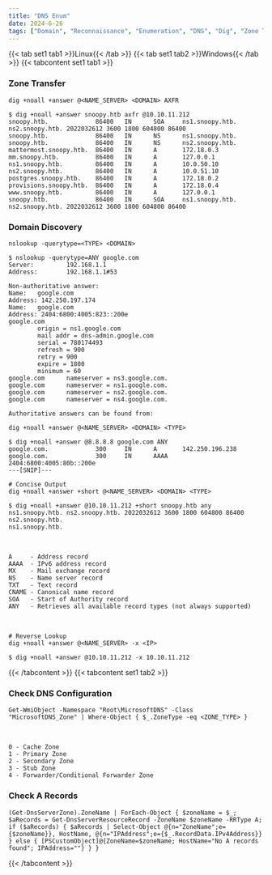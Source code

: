 ```yaml
---
title: "DNS Enum"
date: 2024-6-26
tags: ["Domain", "Reconnaissance", "Enumeration", "DNS", "Dig", "Zone Transfer"]
---
```


{{< tab set1 tab1 >}}Linux{{< /tab >}}
{{< tab set1 tab2 >}}Windows{{< /tab >}}
{{< tabcontent set1 tab1 >}}

### Zone Transfer

```console
dig +noall +answer @<NAME_SERVER> <DOMAIN> AXFR 
```

```console {class="sample-code"}
$ dig +noall +answer snoopy.htb axfr @10.10.11.212
snoopy.htb.             86400   IN      SOA     ns1.snoopy.htb. ns2.snoopy.htb. 2022032612 3600 1800 604800 86400
snoopy.htb.             86400   IN      NS      ns1.snoopy.htb.
snoopy.htb.             86400   IN      NS      ns2.snoopy.htb.
mattermost.snoopy.htb.  86400   IN      A       172.18.0.3
mm.snoopy.htb.          86400   IN      A       127.0.0.1
ns1.snoopy.htb.         86400   IN      A       10.0.50.10
ns2.snoopy.htb.         86400   IN      A       10.0.51.10
postgres.snoopy.htb.    86400   IN      A       172.18.0.2
provisions.snoopy.htb.  86400   IN      A       172.18.0.4
www.snoopy.htb.         86400   IN      A       127.0.0.1
snoopy.htb.             86400   IN      SOA     ns1.snoopy.htb. ns2.snoopy.htb. 2022032612 3600 1800 604800 86400
```

### Domain Discovery

```console
nslookup -querytype=<TYPE> <DOMAIN>
```

```console {class="sample-code"}
$ nslookup -querytype=ANY google.com
Server:         192.168.1.1
Address:        192.168.1.1#53

Non-authoritative answer:
Name:   google.com
Address: 142.250.197.174
Name:   google.com
Address: 2404:6800:4005:823::200e
google.com
        origin = ns1.google.com
        mail addr = dns-admin.google.com
        serial = 780174493
        refresh = 900
        retry = 900
        expire = 1800
        minimum = 60
google.com      nameserver = ns3.google.com.
google.com      nameserver = ns1.google.com.
google.com      nameserver = ns2.google.com.
google.com      nameserver = ns4.google.com.

Authoritative answers can be found from:
```

```console
dig +noall +answer @<NAME_SERVER> <DOMAIN> <TYPE>
```

```console {class="sample-code"}
$ dig +noall +answer @8.8.8.8 google.com ANY
google.com.             300     IN      A       142.250.196.238
google.com.             300     IN      AAAA    2404:6800:4005:80b::200e
---[SNIP]---
```

```console
# Concise Output
dig +noall +answer +short @<NAME_SERVER> <DOMAIN> <TYPE>
```

```console {class="sample-code"}
$ dig +noall +answer @10.10.11.212 +short snoopy.htb any
ns1.snoopy.htb. ns2.snoopy.htb. 2022032612 3600 1800 604800 86400
ns2.snoopy.htb.
ns1.snoopy.htb.
```

<br>

```
A     - Address record
AAAA  - IPv6 address record
MX    - Mail exchange record
NS    - Name server record
TXT   - Text record
CNAME - Canonical name record
SOA   - Start of Authority record
ANY   - Retrieves all available record types (not always supported)
```

<br>

```console
# Reverse Lookup
dig +noall +answer @<NAME_SERVER> -x <IP>
```

```console {class="sample-code"}
$ dig +noall +answer @10.10.11.212 -x 10.10.11.212
```

{{< /tabcontent >}}
{{< tabcontent set1 tab2 >}}

### Check DNS Configuration

```console
Get-WmiObject -Namespace "Root\MicrosoftDNS" -Class "MicrosoftDNS_Zone" | Where-Object { $_.ZoneType -eq <ZONE_TYPE> }
```

<br>

```console
0 - Cache Zone
1 - Primary Zone
2 - Secondary Zone
3 - Stub Zone
4 - Forwarder/Conditional Forwarder Zone
```

### Check A Records

```console
(Get-DnsServerZone).ZoneName | ForEach-Object { $zoneName = $_; $aRecords = Get-DnsServerResourceRecord -ZoneName $zoneName -RRType A; if ($aRecords) { $aRecords | Select-Object @{n="ZoneName";e={$zoneName}}, HostName, @{n="IPAddress";e={$_.RecordData.IPv4Address}} } else { [PSCustomObject]@{ZoneName=$zoneName; HostName="No A records found"; IPAddress=""} } }
```

{{< /tabcontent >}}